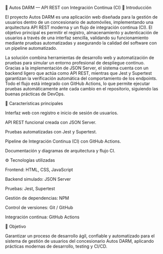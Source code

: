 🚗 Autos DARM — API REST con Integración Continua (CI)
🧩 Introducción

El proyecto Autos DARM es una aplicación web diseñada para la gestión de usuarios dentro de un concesionario de automóviles, implementando una arquitectura API REST moderna y un flujo de integración continua (CI).
El objetivo principal es permitir el registro, almacenamiento y autenticación de usuarios a través de una interfaz sencilla, validando su funcionamiento mediante pruebas automatizadas y asegurando la calidad del software con un pipeline automatizado.

La solución combina herramientas de desarrollo web y automatización de pruebas para simular un entorno profesional de despliegue continuo.
Gracias a la implementación de JSON Server, el sistema cuenta con un backend ligero que actúa como API REST, mientras que Jest y Supertest garantizan la verificación automática del comportamiento de los endpoints.
Todo el flujo está integrado con GitHub Actions, lo que permite ejecutar pruebas automáticamente ante cada cambio en el repositorio, siguiendo las buenas prácticas de DevOps.

🧱 Características principales

Interfaz web con registro e inicio de sesión de usuarios.

API REST funcional creada con JSON Server.

Pruebas automatizadas con Jest y Supertest.

Pipeline de Integración Continua (CI) con GitHub Actions.

Documentación y diagramas de arquitectura y flujo CI.

⚙️ Tecnologías utilizadas

Frontend: HTML, CSS, JavaScript

Backend simulado: JSON Server

Pruebas: Jest, Supertest

Gestión de dependencias: NPM

Control de versiones: Git / GitHub

Integración continua: GitHub Actions

🎯 Objetivo

Garantizar un proceso de desarrollo ágil, confiable y automatizado para el sistema de gestión de usuarios del concesionario Autos DARM, aplicando prácticas modernas de desarrollo, testing y CI/CD.
